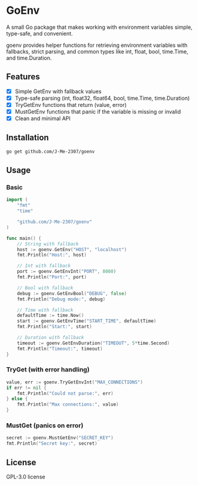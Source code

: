 # GoEnv

A small Go package that makes working with environment variables simple, type-safe, and convenient.

goenv provides helper functions for retrieving environment variables with fallbacks, strict parsing, and common types like int, float, bool, time.Time, and time.Duration.

## Features

- [x] Simple GetEnv with fallback values
- [x] Type-safe parsing (int, float32, float64, bool, time.Time, time.Duration)
- [x] TryGetEnv functions that return (value, error)
- [x] MustGetEnv functions that panic if the variable is missing or invalid
- [x] Clean and minimal API

## Installation

```bash
go get github.com/J-Me-2307/goenv
```

## Usage

### Basic

```go
import (
    "fmt"
    "time"

    "github.com/J-Me-2307/goenv"
)

func main() {
    // String with fallback
    host := goenv.GetEnv("HOST", "localhost")
    fmt.Println("Host:", host)

    // Int with fallback
    port := goenv.GetEnvInt("PORT", 8080)
    fmt.Println("Port:", port)

    // Bool with fallback
    debug := goenv.GetEnvBool("DEBUG", false)
    fmt.Println("Debug mode:", debug)

    // Time with fallback
    defaultTime := time.Now()
    start := goenv.GetEnvTime("START_TIME", defaultTime)
    fmt.Println("Start:", start)

    // Duration with fallback
    timeout := goenv.GetEnvDuration("TIMEOUT", 5*time.Second)
    fmt.Println("Timeout:", timeout)
}
```

### TryGet (with error handling)

```go
value, err := goenv.TryGetEnvInt("MAX_CONNECTIONS")
if err != nil {
    fmt.Println("Could not parse:", err)
} else {
    fmt.Println("Max connections:", value)
}

```

### MustGet (panics on error)

```go
secret := goenv.MustGetEnv("SECRET_KEY")
fmt.Println("Secret key:", secret)

```

## License

GPL-3.0 license
